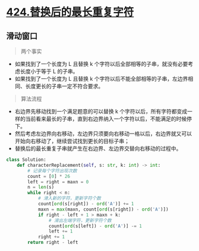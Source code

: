 # [424.替换后的最长重复字符](https://leetcode-cn.com/problems/longest-repeating-character-replacement/)
## 滑动窗口
> 两个事实
+ 如果找到了一个长度为 L 且替换 k 个字符以后全部相等的子串，就没有必要考虑长度小于等于 L 的子串。
+ 如果找到了一个长度为 L 且替换 k 个字符以后不能全部相等的子串，左边界相同、长度更长的子串一定不符合要求。

> 算法流程
+ 右边界先移动找到一个满足题意的可以替换 k 个字符以后，所有字符都变成一样的当前看来最长的子串，直到右边界纳入一个字符以后，不能满足的时候停下。
+ 然后考虑左边界向右移动，左边界只须要向右移动一格以后，右边界就又可以开始向右移动了，继续尝试找到更长的目标子串；
+ 替换后的最长重复子串就产生在右边界、左边界交替向右移动的过程中。

``` python
class Solution:
    def characterReplacement(self, s: str, k: int) -> int:
        # 记录每个字符出现次数
        count = [0] * 26
        left = right = maxn = 0
        n = len(s)
        while right < n:
            # 滑入新的字符，更新字符个数
            count[ord(s[right]) - ord('A')] += 1
            maxn = max(maxn, count[ord(s[right]) - ord('A')])
            if right - left + 1 > maxn + k:
                # 滑出左端字符，更新字符个数
                count[ord(s[left]) - ord('A')] -= 1
                left += 1
            right += 1
        return right - left
```